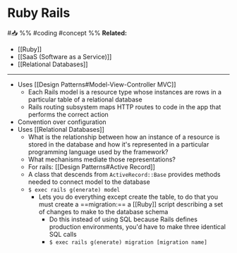 # Ruby Rails
#📥 
%%
#coding 
#concept
%%
**Related:**
-  [[Ruby]]
-  [[SaaS (Software as a Service)]]
-  [[Relational Databases]]

---

- Uses [[Design Patterns#Model-View-Controller MVC]]
	- Each Rails model is a resource type whose instances are rows in a particular table of a relational database 
	- Rails routing subsystem maps HTTP routes to code in the app that performs the correct action
- Convention over configuration
- Uses [[Relational Databases]]
	- What is the relationship between how an instance of a resource is stored in the database and how it's represented in a particular programming language used by the framework?
	- What mechanisms mediate those representations?
	- For rails: [[Design Patterns#Active Record]]
	- A class that descends from `ActiveRecord::Base` provides methods needed to connect model to the database
	- `$ exec rails g(enerate) model`
		- Lets you do everything except create the table, to do that you must create a ==migration:== a [[Ruby]] script describing a set of changes to make to the database schema
			- Do this instead of using SQL because Rails defines production environments, you'd have to make three identical SQL calls 
			- `$ exec rails g(enerate) migration [migration name]`
